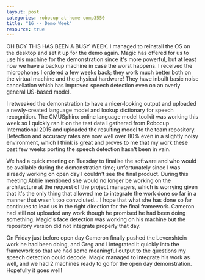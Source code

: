 ```yaml
---
layout: post
categories: robocup-at-home comp3550
title: "16 -- Demo Week" 
resource: true
---
```


OH BOY THIS HAS BEEN A BUSY WEEK.  I managed to reinstall the OS on the desktop and set it up for the demo again.  Magic has offered for us to use his machine for the demonstration since it's more powerful, but at least now we have a backup machine in case the worst happens.  I received the microphones I ordered a few weeks back; they work much better both on the virtual machine and the physical hardware!  They have inbuilt basic noise cancellation which has improved speech detection even on an overly general US-based model.

I retweaked the demonstration to have a nicer-looking output and uploaded a newly-created language model and lookup dictionary for speech recognition.  The CMUSphinx online language model toolkit was working this week so I quickly ran it on the test data I gathered from Robocup International 2015 and uploaded the resulting model to the team repository.  Detection and accuracy rates are now well over 80% even in a slightly noisy environment, which I think is great and proves to me that my work these past few weeks porting the speech detection hasn't been in vain.

We had a quick meeting on Tuesday to finalise the software and who would be available during the demonstration time; unfortunately since I was already working on open day I couldn't see the final product.  During this meeting Abbie mentioned she would no longer be working on the architecture at the request of the project managers, which is worrying given that it's the only thing that allowed me to integrate the work done so far in a manner that wasn't too convoluted... I hope that what she has done so far continues to lead us in the right direction for the final framework.  Cameron had still not uploaded any work though he promised he had been doing something.  Magic's face detection was working on his machine but the repository version did not integrate properly that day.

On Friday just before open day Cameron finally pushed the Levenshtein work he had been doing, and Greg and I integrated it quickly into the framework so that we had some meaningful output to the questions my speech detection could decode.  Magic managed to integrate his work as well, and we had 2 machines ready to go for the open day demonstration. Hopefully it goes well!